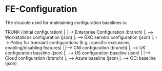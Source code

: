 # FE-Configuration

The strucute used for maintaining configuration baselines is:

TRUNK (initial configuration)
|
|--> Enterprise Configuration (branch)
|.   --> Workstations configuration (json)
|.   --> DXC servers configuration (json)
|.   --> Policy for transiant configurations (E.g.: specific exclusions, enabling/disabling features)
|
|--> CNI configuration (branch)
|.   --> UK configuration baseline (json)
|.   --> US configuration baseline (json)
|
|--> Cloud configuration (branch)
|.   --> Azure baseline (json)
|.   --> OCI baseline (json)

